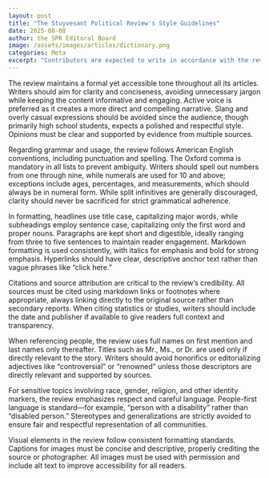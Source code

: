```yaml
---
layout: post
title: "The Stuyvesant Political Review's Style Guidelines"
date: 2025-08-08
author: the SPR Editoral Board
image: /assets/images/articles/dictionary.png
categories: Meta
excerpt: "Contributors are expected to write in accordance with the review's style as outlined in this article."
---
```

The review maintains a formal yet accessible tone throughout all its articles. Writers should aim for clarity and conciseness, avoiding unnecessary jargon while keeping the content informative and engaging. Active voice is preferred as it creates a more direct and compelling narrative. Slang and overly casual expressions should be avoided since the audience, though primarily high school students, expects a polished and respectful style. Opinions must be clear and supported by evidence from multiple sources.

Regarding grammar and usage, the review follows American English conventions, including punctuation and spelling. The Oxford comma is mandatory in all lists to prevent ambiguity. Writers should spell out numbers from one through nine, while numerals are used for 10 and above; exceptions include ages, percentages, and measurements, which should always be in numeral form. While split infinitives are generally discouraged, clarity should never be sacrificed for strict grammatical adherence.

In formatting, headlines use title case, capitalizing major words, while subheadings employ sentence case, capitalizing only the first word and proper nouns. Paragraphs are kept short and digestible, ideally ranging from three to five sentences to maintain reader engagement. Markdown formatting is used consistently, with italics for emphasis and bold for strong emphasis. Hyperlinks should have clear, descriptive anchor text rather than vague phrases like “click here.”

Citations and source attribution are critical to the review’s credibility. All sources must be cited using markdown links or footnotes where appropriate, always linking directly to the original source rather than secondary reports. When citing statistics or studies, writers should include the date and publisher if available to give readers full context and transparency.

When referencing people, the review uses full names on first mention and last names only thereafter. Titles such as Mr., Ms., or Dr. are used only if directly relevant to the story. Writers should avoid honorifics or editorializing adjectives like “controversial” or “renowned” unless those descriptors are directly relevant and supported by sources.

For sensitive topics involving race, gender, religion, and other identity markers, the review emphasizes respect and careful language. People-first language is standard—for example, “person with a disability” rather than “disabled person.” Stereotypes and generalizations are strictly avoided to ensure fair and respectful representation of all communities.

Visual elements in the review follow consistent formatting standards. Captions for images must be concise and descriptive, properly crediting the source or photographer. All images must be used with permission and include alt text to improve accessibility for all readers.

